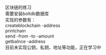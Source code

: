区块链的练习  
需要安装boltdb数据库  
实现的参数有：  
createblockchain -address  
printchain  
send -from -to -amount  
getbalnce -address  
目前未实现公钥，私钥，地址等功能，正在学习中  
